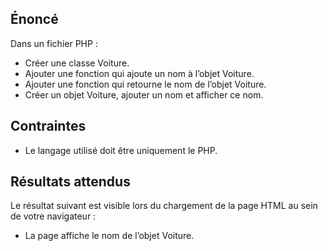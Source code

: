 ## Énoncé

Dans un fichier PHP :

- Créer une classe Voiture.
- Ajouter une fonction qui ajoute un nom à l’objet Voiture.
- Ajouter une fonction qui retourne le nom de l’objet Voiture.
- Créer un objet Voiture, ajouter un nom et afficher ce nom.

## Contraintes

- Le langage utilisé doit être uniquement le PHP.

## Résultats attendus

Le résultat suivant est visible lors du chargement de la page HTML au sein de votre navigateur :

- La page affiche le nom de l’objet Voiture.